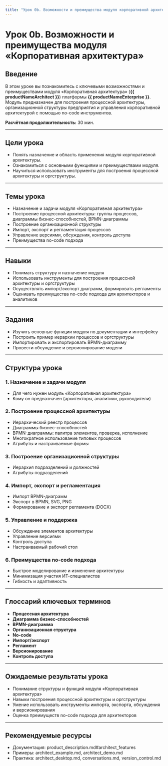 ```yaml
---
title: "Урок 0b. Возможности и преимущества модуля корпоративной архитектуры"
---
```


# Урок 0b. Возможности и преимущества модуля «Корпоративная архитектура»

## Введение

В этом уроке вы познакомитесь с ключевыми возможностями и преимуществами модуля «Корпоративная архитектура» (**{{ productNameArchitect }}**) платформы **{{ productNameEnterprise }}**. Модуль предназначен для построения процессной архитектуры, организационной структуры предприятия и управления корпоративной архитектурой с помощью no-code инструментов.

**Расчётная продолжительность:** 30 мин.

---

## Цели урока
- Понять назначение и область применения модуля корпоративной архитектуры.
- Ознакомиться с основными функциями и преимуществами модуля.
- Научиться использовать инструменты для построения процессной архитектуры и оргструктуры.

---

## Темы урока
- Назначение и задачи модуля «Корпоративная архитектура»
- Построение процессной архитектуры: группы процессов, диаграммы бизнес-способностей, BPMN-диаграммы
- Построение организационной структуры
- Импорт, экспорт и регламентация процессов
- Управление версиями, обсуждения, контроль доступа
- Преимущества no-code подхода

---

## Навыки
- Понимать структуру и назначение модуля
- Использовать инструменты для построения процессной архитектуры и оргструктуры
- Осуществлять импорт/экспорт диаграмм, формировать регламенты
- Оценивать преимущества no-code подхода для архитекторов и аналитиков

---

## Задания
- Изучить основные функции модуля по документации и интерфейсу
- Построить пример иерархии процессов и оргструктуры
- Импортировать и экспортировать BPMN-диаграмму
- Провести обсуждение и версионирование модели

---

## Структура урока

### 1. Назначение и задачи модуля
- Для чего нужен модуль «Корпоративная архитектура»
- Кому он предназначен (архитекторы, аналитики, руководители)

### 2. Построение процессной архитектуры
- Иерархический реестр процессов
- Диаграммы бизнес-способностей
- BPMN-диаграммы: палитра элементов, проверка, исполнение
- Многократное использование типовых процессов
- Атрибуты и настраиваемые формы

### 3. Построение организационной структуры
- Иерархия подразделений и должностей
- Атрибуты подразделений

### 4. Импорт, экспорт и регламентация
- Импорт BPMN-диаграмм
- Экспорт в BPMN, SVG, PNG
- Формирование и экспорт регламента (DOCX)

### 5. Управление и поддержка
- Обсуждение элементов архитектуры
- Управление версиями
- Контроль доступа
- Настраиваемый рабочий стол

### 6. Преимущества no-code подхода
- Быстрое моделирование и изменение архитектуры
- Минимизация участия ИТ-специалистов
- Гибкость и адаптивность

---

## Глоссарий ключевых терминов
- **Процессная архитектура**
- **Диаграмма бизнес-способностей**
- **BPMN-диаграмма**
- **Организационная структура**
- **No-code**
- **Импорт/экспорт**
- **Регламент**
- **Версионирование**
- **Контроль доступа**

---

## Ожидаемые результаты урока
- Понимание структуры и функций модуля «Корпоративная архитектура»
- Навыки построения процессной архитектуры и оргструктуры
- Умение использовать инструменты импорта, экспорта, обсуждения и версионирования
- Оценка преимуществ no-code подхода для архитекторов

---

## Рекомендуемые ресурсы
- Документация: product_description.md#architect_features
- Примеры: architect_example.md, architect_demo.md
- Практика: architect_desktop.md, conversations.md, version_control.md 